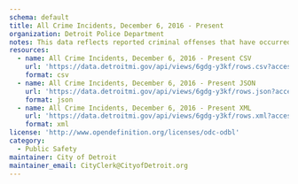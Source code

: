 ```yaml
---
schema: default
title: All Crime Incidents, December 6, 2016 - Present
organization: Detroit Police Department
notes: This data reflects reported criminal offenses that have occurred in the City of Detroit since December 6, 2016. Offense data was extracted from the Detroit Police Department's records management system. This data set contains the most recent data available and is updated anytime DPD sends official crime records contributing to the Michigan Incident Crime Reporting (MICR) or the National Incident Based Reporting systems (reflected by the IBR Date field). It should be noted that some incidents involve the commission of multiple offenses, such as a domestic assault where property was also vandalized. Accordingly, the data describe all offenses associated with all reported incidents.
resources:
  - name: All Crime Incidents, December 6, 2016 - Present CSV
    url: 'https://data.detroitmi.gov/api/views/6gdg-y3kf/rows.csv?accessType=DOWNLOAD'
    format: csv
  - name: All Crime Incidents, December 6, 2016 - Present JSON
    url: 'https://data.detroitmi.gov/api/views/6gdg-y3kf/rows.json?accessType=DOWNLOAD'
    format: json
  - name: All Crime Incidents, December 6, 2016 - Present XML
    url: 'https://data.detroitmi.gov/api/views/6gdg-y3kf/rows.xml?accessType=DOWNLOAD'
    format: xml
license: 'http://www.opendefinition.org/licenses/odc-odbl'
category:
  - Public Safety
maintainer: City of Detroit
maintainer_email: CityClerk@CityofDetroit.org
---
```

